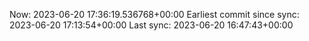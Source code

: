 Now: 2023-06-20 17:36:19.536768+00:00 Earliest commit since sync: 2023-06-20 17:13:54+00:00 Last sync: 2023-06-20 16:47:43+00:00

